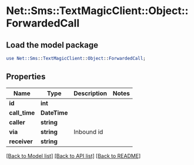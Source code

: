# Net::Sms::TextMagicClient::Object::ForwardedCall

## Load the model package
```perl
use Net::Sms::TextMagicClient::Object::ForwardedCall;
```

## Properties
Name | Type | Description | Notes
------------ | ------------- | ------------- | -------------
**id** | **int** |  | 
**call_time** | **DateTime** |  | 
**caller** | **string** |  | 
**via** | **string** | Inbound id | 
**receiver** | **string** |  | 

[[Back to Model list]](../README.md#documentation-for-models) [[Back to API list]](../README.md#documentation-for-api-endpoints) [[Back to README]](../README.md)


